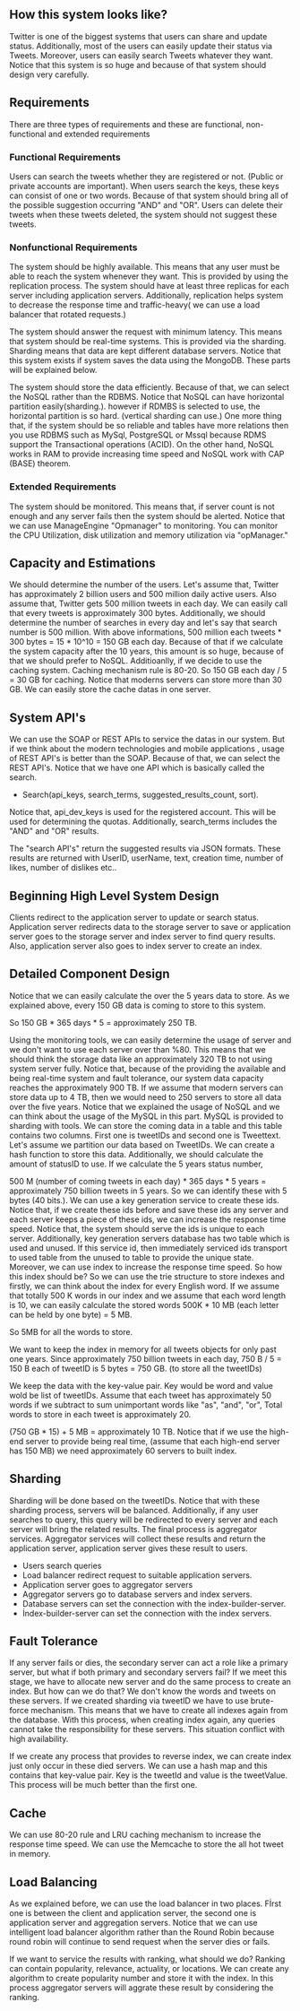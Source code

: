 ## How this system looks like?

Twitter is one of the biggest systems that users can share and update status. Additionally, most of the users can easily update their 
status via Tweets. Moreover, users can easily search Tweets whatever they want. Notice that this system is so huge and because of that 
system should design very carefully.

## Requirements

There are three types of requirements and these are functional, non-functional and extended requirements

### Functional Requirements

Users can search the tweets whether they are registered or not. (Public or private accounts are important). When users search the keys, 
these keys can consist of one or two words. Because of that system should bring all of the possible suggestion occurring "AND" and "OR". 
Users can delete their tweets when these tweets deleted, the system should not suggest these tweets.

### Nonfunctional Requirements

The system should be highly available. This means that any user must be able to reach the system whenever they want. This is provided by
using the replication process. The system should have at least three replicas for each server including application servers. Additionally,
replication helps system to decrease the response time and traffic-heavy( we can use a load balancer that rotated requests.)

The system should answer the request with minimum latency. This means that system should be real-time systems. This is provided via the 
sharding. Sharding means that data are kept different database servers. Notice that this system exists if system saves the data using the 
MongoDB. These parts will be explained below.

The system should store the data efficiently. Because of that, we can select the NoSQL rather than the RDBMS. Notice that NoSQL can have
horizontal partition easily(sharding.). however if RDMBS is selected to use, the horizontal partition is so hard. (vertical sharding can 
use.)
One more thing that, if the system should be so reliable and tables have more relations then you use RDBMS such as MySql, PostgreSQL or 
Mssql because RDMS support the Transactional operations (ACID). On the other hand, NoSQL works in RAM to provide increasing time speed 
and NoSQL work with CAP (BASE) theorem.

### Extended Requirements

The system should be monitored. This means that, if server count is not enough and any server fails then the system should be alerted. 
Notice that we can use ManageEngine "Opmanager" to monitoring. You can monitor the CPU Utilization, disk utilization and memory 
utilization via "opManager."

## Capacity and Estimations

We should determine the number of the users. Let's assume that, Twitter has approximately 2 billion users and 500 million daily active 
users. Also assume that, Twitter gets 500 million tweets in each day. We can easily call that every tweets is approximately 300 bytes. 
Additionally, we should determine the number of searches in every day and let's say that search number is 500 million. With above 
informations, 500 million each tweets * 300 bytes = 15 * 10^10 = 150 GB each day. Because of that if we calculate the system capacity 
after the 10 years, this amount is so huge, because of that we should prefer to NoSQL. Additioanlly, if we decide to use the caching 
system. Caching mechanism rule is 80-20. So 150 GB each day / 5 = 30 GB for caching. Notice that moderns servers can store more than 
30 GB. We can easily store the cache datas in one server.

## System API's

We can use the SOAP or REST APIs to service the datas in our system. But if we think about the modern technologies and mobile applications
, usage of REST API's is better than the SOAP. Because of that, we can select the REST API's. Notice that we have one API which is 
basically called the search.

* Search(api_keys, search_terms, suggested_results_count, sort).

Notice that, api_dev_keys is used for the registered account. This will be used for determining the quotas. Additionally, search_terms
includes the "AND" and "OR" results.

The "search API's" return the suggested results via JSON formats. These results are returned with UserID, userName, text, creation time,
number of likes, number of dislikes etc..

## Beginning High Level System Design

Clients redirect to the application server to update or search status. Application server redirects data to the storage server to save 
or application server goes to the storage server and index server to find query results. Also, application server also goes to index 
server to create an index.

## Detailed Component Design

Notice that we can easily calculate the over the 5 years data to store. As we explained above, every 150 GB data is coming to store
to this system.

So 150 GB * 365 days * 5 = approximately 250 TB.

Using the monitoring tools, we can easily determine the usage of server and we don't want to use each server over than %80. This means 
that we should think the storage data like an approximately 320 TB to not using system server fully. Notice that,
because of the providing the available and being real-time system and fault tolerance, our system data capacity reaches the approximately 
900 TB. If we assume that modern servers can store data up to 4 TB, then we would need to 250 servers to store all data over the five 
years. Notice that we explained the usage of NoSQL and we can think about the usage of the MySQL in this part. MySQL is provided to 
sharding with tools. We can store the coming data in a table and this table contains two columns. First one is tweetIDs and second 
one is Tweettext. Let's assume we partition our data based on TweetIDs. We can create a hash function to store this data. Additionally, 
we should calculate the amount of statusID to use. If we calculate the 5 years status number,

500 M (number of coming tweets in each day) * 365 days * 5 years = approximately 750 billion tweets in 5 years. So we can identify these 
with 5 bytes (40 bits.). We can use a key generation service to create these ids. Notice that, if we create these ids before and save
these ids any server and each server keeps a piece of these ids, we can increase the response time speed. Notice that, the system should 
serve the ids is unique to each server. Additionally, key generation servers database has two table which is used and unused. If this 
service id, then immediately serviced ids transport to used table from the unused to table to provide the unique state. Moreover, we can 
use index to increase the response time speed. So how this index should be? So we can use the trie structure to store indexes and 
firstly, we can think about the index for every English word. If we assume that totally 500 K words in our index and we assume that 
each word length is 10, we can easily calculate the stored words 500K * 10 MB (each letter can be held by one byte) = 5 MB.

So 5MB for all the words to store.

We want to keep the index in memory for all tweets objects for only past one years. Since approximately 750 billion tweets in each day, 
750 B / 5 = 150 B each of tweetID is 5 bytes = 750 GB. (to store all the tweetIDs)

We keep the data with the key-value pair. Key would be word and value wold be list of tweetIDs. Assume that each tweet has approximately 
50 words if we subtract to sum unimportant words like "as", "and", "or", Total words to store in each tweet is approximately 20.

(750 GB * 15) + 5 MB = approximately 10 TB. Notice that if we use the high-end server to provide being real time, 
(assume that each high-end server has 150 MB) we need approximately 60 servers to built index.

## Sharding

Sharding will be done based on the tweetIDs. Notice that with these sharding process, servers will be balanced. Additionally, 
if any user searches to query, this query will be redirected to every server and each server will bring the related results. 
The final process is aggregator services. Aggregator services will collect these results and return the application server, 
application server gives these result to users.

* Users search queries
* Load balancer redirect request to suitable application servers.
* Application server goes to aggregator servers
* Aggregator servers go to database servers and index servers.
* Database servers can set the connection with the index-builder-server.
* İndex-builder-server can set the connection with the index servers.

## Fault Tolerance

If any server fails or dies, the secondary server can act a role like a primary server, but what if both primary and secondary servers 
fail?
If we meet this stage, we have to allocate new server and do the same process to create an index. But how can we do that? We don't know 
the words and tweets on these servers. If we created sharding via tweetID we have to use brute-force mechanism. This means that we 
have to create all indexes again from the database. With this process, when creating index again, any queries cannot take the 
responsibility for these servers. This situation conflict with high availability.

If we create any process that provides to reverse index, we can create index just only occur in these died servers. We can use a hash map
and this contains that key-value pair. Key is the tweetId and value is the tweetValue. This process will be much better than the first one.

## Cache

We can use 80-20 rule and LRU caching mechanism to increase the response time speed. We can use the Memcache to store the all hot tweet
in memory.

## Load Balancing

As we explained before, we can use the load balancer in two places. Fİrst one is between the client and application server, 
the second one is application server and aggregation servers. Notice that we can use intelligent load balancer algorithm rather than 
the Round Robin because round robin will continue to send request when the server dies or fails.

If we want to service the results with ranking, what should we do? Ranking can contain popularity, relevance, actuality, or locations. 
We can create any algorithm to create popularity number and store it with the index. In this process aggregator servers
will aggrate these result by considering the ranking. 
